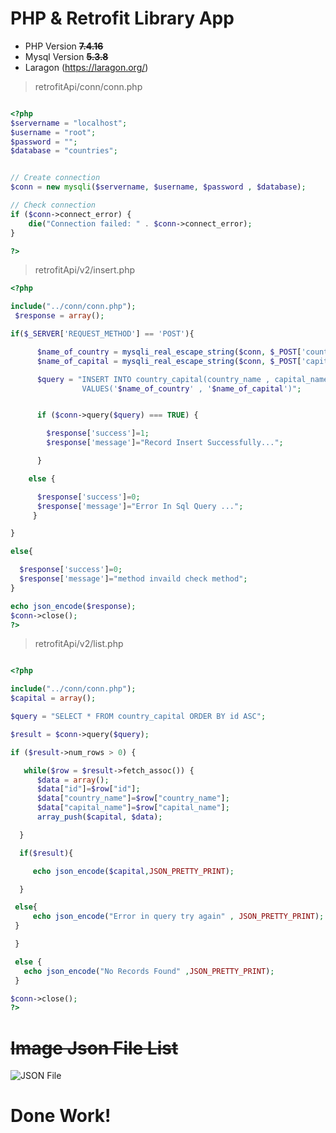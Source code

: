 # PHP & Retrofit Library App
 
- PHP Version ~~**7.4.16**~~
- Mysql Version ~~**5.3.8**~~
- Laragon (https://laragon.org/)

> retrofitApi/conn/conn.php

```php

<?php
$servername = "localhost";
$username = "root";
$password = "";
$database = "countries";


// Create connection
$conn = new mysqli($servername, $username, $password , $database);

// Check connection
if ($conn->connect_error) {
    die("Connection failed: " . $conn->connect_error);
}

?>

```
> retrofitApi/v2/insert.php

```php
<?php

include("../conn/conn.php");
 $response = array();

if($_SERVER['REQUEST_METHOD'] == 'POST'){

      $name_of_country = mysqli_real_escape_string($conn, $_POST['country_name']);
      $name_of_capital = mysqli_real_escape_string($conn, $_POST['capital_name']);

      $query = "INSERT INTO country_capital(country_name , capital_name)
                VALUES('$name_of_country' , '$name_of_capital')";


      if ($conn->query($query) === TRUE) {

        $response['success']=1;
        $response['message']="Record Insert Successfully...";

      }

    else {

      $response['success']=0;
      $response['message']="Error In Sql Query ...";
     }

}

else{

  $response['success']=0;
  $response['message']="method invaild check method";
}

echo json_encode($response);
$conn->close();
?>

```

> retrofitApi/v2/list.php

```php

<?php

include("../conn/conn.php");
$capital = array();

$query = "SELECT * FROM country_capital ORDER BY id ASC";

$result = $conn->query($query);

if ($result->num_rows > 0) {

   while($row = $result->fetch_assoc()) {
      $data = array();
      $data["id"]=$row["id"];
      $data["country_name"]=$row["country_name"];
      $data["capital_name"]=$row["capital_name"];
      array_push($capital, $data);

  }

  if($result){

     echo json_encode($capital,JSON_PRETTY_PRINT);

  }

 else{
     echo json_encode("Error in query try again" , JSON_PRETTY_PRINT);
 }

 }

 else {
   echo json_encode("No Records Found" ,JSON_PRETTY_PRINT);
 }

$conn->close();
?>

```

# ~~Image Json File List~~

<img src="https://github.com/skills28/retrofitApi/blob/main/list%20json..PNG" title="JSON File">

# Done Work!
